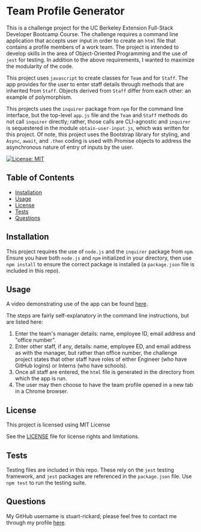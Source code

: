 # Team Profile Generator

This is a challenge project for the UC Berkeley Extension Full-Stack Developer Bootcamp Course. The challenge requires a command line application that accepts user input in order to create an `html` file that contains a profile members of a work team.  The project is intended to develop skills in the area of Object-Oriented Programming and the use of `jest` for testing.  In addition to the above requirements, I wanted to maximize the modularity of the code.

This project uses `javascript` to create classes for `Team` and for `Staff`.  The app provides for the user to enter staff details through methods that are inherited from `Staff`.  Objects derived from `Staff` differ from each other: an example of polymorphism.  

This projects uses the `inquirer` package from `npm` for the command line interface, but the top-level `app.js` file and the `Team` and `Staff` methods do not call `inquirer` directly; rather, those calls are CLI-agnostic and `inquirer` is sequestered in the module `obtain-user-input.js`, which was written for this project.  Of note, this project uses the Bootstrap library for styling, and `Async`, `await`, and `.then` coding is used with Promise objects to address the asynchronous nature of entry of inputs by the user.

[![License: MIT](https://img.shields.io/badge/License-MIT-yellow.svg)](https://opensource.org/licenses/MIT)

## Table of Contents

- [Installation](#installation)
- [Usage](#usage)
- [License](#license)
- [Tests](#tests)
- [Questions](#questions)

## Installation

This project requires the use of `node.js` and the `inquirer` package from `npm`.  Ensure you have both `node.js` and `npm` initialized in your directory, then use `npm install` to ensure the correct package is installed (a `package.json` file is included in this repo).

## Usage

A video demonstrating use of the app can be found [here](https://drive.google.com/file/d/1mnOHn1nez2rT1dv2EAr-cvxWpB77mIWi/view?usp=sharing).

The steps are fairly self-explanatory in the command line instructions, but are listed here:
1. Enter the team's manager details: name, employee ID, email address and "office number".
2. Enter other staff, if any, details: name, employee ED, and email address as with the manager, but rather than office number, the challenge project states that other staff have roles of either Engineer (who have GitHub logins) or Interns (who have schools).
3. Once all staff are entered, the `html` file is generated in the directory from which the app is run.
4. The user may then choose to have the team profile opened in a new tab in a Chrome browser.
    
## License
  
This project is licensed using MIT License

See the [LICENSE](./LICENSE) file for license rights and limitations.

## Tests

Testing files are included in this repo.  These rely on the `jest` testing framework, and `jest` packages are referenced in the `package.json` file.  Use `npm test` to run the testing suite.
    
## Questions
        
My GitHub username is stuart-rickard; please feel free to contact me through my profile [here](https://github.com/stuart-rickard).
